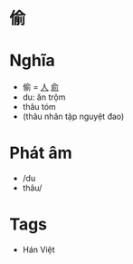 # 偷

# Nghĩa
* 偷 = [人](人.md) [俞](俞.md)
* du: ăn trộm
* thâu tóm
* (thâu nhân tập nguyệt đao)

# Phát âm
* /du
*  thâu/

# Tags
* Hán Việt

